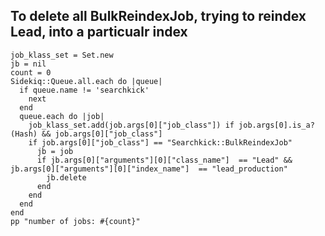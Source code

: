 ## To delete all BulkReindexJob, trying to reindex Lead, into a particualr index
```shell
job_klass_set = Set.new
jb = nil
count = 0
Sidekiq::Queue.all.each do |queue|
  if queue.name != 'searchkick'
    next
  end
  queue.each do |job|
    job_klass_set.add(job.args[0]["job_class"]) if job.args[0].is_a?(Hash) && job.args[0]["job_class"]
    if job.args[0]["job_class"] == "Searchkick::BulkReindexJob"
      jb = job
      if jb.args[0]["arguments"][0]["class_name"]  == "Lead" && jb.args[0]["arguments"][0]["index_name"]  == "lead_production"
        jb.delete
      end
    end
  end
end
pp "number of jobs: #{count}"
```
